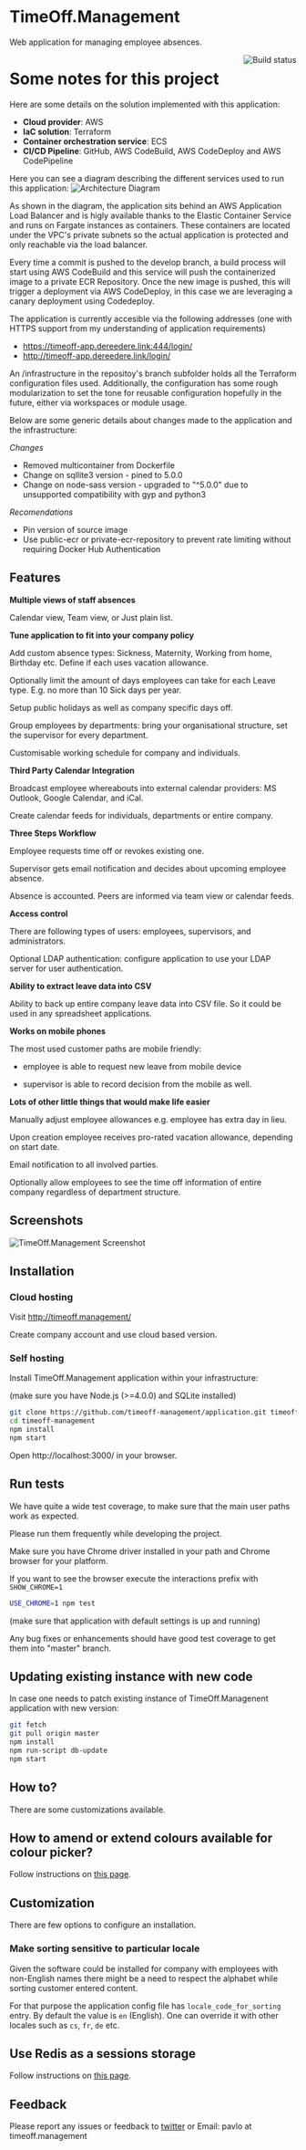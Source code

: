 # TimeOff.Management

Web application for managing employee absences.

<a href="https://travis-ci.org/timeoff-management/timeoff-management-application"><img align="right" src="https://travis-ci.org/timeoff-management/timeoff-management-application.svg?branch=master" alt="Build status" /></a>


# Some notes for this project

Here are some details on the solution implemented with this application:

* **Cloud provider**: AWS
* **IaC solution**: Terraform
* **Container orchestration service**: ECS 
* **CI/CD Pipeline**: GitHub, AWS CodeBuild, AWS CodeDeploy and AWS CodePipeline

Here you can see a diagram describing the different services used to run this application:
![Architecture Diagram](timeoff-app.png)

As shown in the diagram, the application sits behind an AWS Application Load Balancer and is higly available thanks to the Elastic Container Service and runs on Fargate instances as containers. These containers are located under the VPC's private subnets so the actual application is protected and only reachable via the load balancer.

Every time a commit is pushed to the develop branch, a build process will start using AWS CodeBuild and this service will push the containerized image to a private ECR Repository. Once the new image is pushed, this will trigger a deployment via AWS CodeDeploy, in this case we are leveraging a canary deployment using Codedeploy.
 
The application is currently accesible via the following addresses (one with HTTPS support from my understanding of application requirements)
* https://timeoff-app.dereedere.link:444/login/
* http://timeoff-app.dereedere.link/login/

An /infrastructure in the repositoy's branch subfolder holds all the Terraform configuration files used. Additionally, the configuration has some rough modularization to set the tone for reusable configuration hopefully in the future, either via workspaces or module usage.

Below are some generic details about changes made to the application and the infrastructure:

*Changes*
- Removed multicontainer from Dockerfile
- Change on sqllite3 version - pined to 5.0.0
- Change on node-sass version - upgraded to "^5.0.0" due to unsupported compatibility with gyp and python3


*Recomendations*
- Pin version of source image
- Use public-ecr or private-ecr-repository to prevent rate limiting without  requiring Docker Hub Authentication



## Features

**Multiple views of staff absences**

Calendar view, Team view, or Just plain list.

**Tune application to fit into your company policy**

Add custom absence types: Sickness, Maternity, Working from home, Birthday etc. Define if each uses vacation allowance.

Optionally limit the amount of days employees can take for each Leave type. E.g. no more than 10 Sick days per year.

Setup public holidays as well as company specific days off.

Group employees by departments: bring your organisational structure, set the supervisor for every department.

Customisable working schedule for company and individuals.

**Third Party Calendar Integration**

Broadcast employee whereabouts into external calendar providers: MS Outlook, Google Calendar, and iCal.

Create calendar feeds for individuals, departments or entire company.

**Three Steps Workflow**

Employee requests time off or revokes existing one.

Supervisor gets email notification and decides about upcoming employee absence.

Absence is accounted. Peers are informed via team view or calendar feeds.

**Access control**

There are following types of users: employees, supervisors, and administrators.

Optional LDAP authentication: configure application to use your LDAP server for user authentication.

**Ability to extract leave data into CSV**

Ability to back up entire company leave data into CSV file. So it could be used in any spreadsheet applications.

**Works on mobile phones**

The most used customer paths are mobile friendly:

* employee is able to request new leave from mobile device

* supervisor is able to record decision from the mobile as well.

**Lots of other little things that would make life easier**

Manually adjust employee allowances
e.g. employee has extra day in lieu.

Upon creation employee receives pro-rated vacation allowance, depending on start date.

Email notification to all involved parties.

Optionally allow employees to see the time off information of entire company regardless of department structure.

## Screenshots

![TimeOff.Management Screenshot](https://raw.githubusercontent.com/timeoff-management/application/master/public/img/readme_screenshot.png)

## Installation

### Cloud hosting

Visit http://timeoff.management/

Create company account and use cloud based version.

### Self hosting

Install TimeOff.Management application within your infrastructure:

(make sure you have Node.js (>=4.0.0) and SQLite installed)

```bash
git clone https://github.com/timeoff-management/application.git timeoff-management
cd timeoff-management
npm install
npm start
```
Open http://localhost:3000/ in your browser.

## Run tests

We have quite a wide test coverage, to make sure that the main user paths work as expected.

Please run them frequently while developing the project.

Make sure you have Chrome driver installed in your path and Chrome browser for your platform.

If you want to see the browser execute the interactions prefix with `SHOW_CHROME=1`

```bash
USE_CHROME=1 npm test
```

(make sure that application with default settings is up and running)

Any bug fixes or enhancements should have good test coverage to get them into "master" branch.

## Updating existing instance with new code

In case one needs to patch existing instance of TimeOff.Managenent application with new version:

```bash
git fetch
git pull origin master
npm install
npm run-script db-update
npm start
```

## How to?

There are some customizations available.

## How to amend or extend colours available for colour picker?
Follow instructions on [this page](docs/extend_colors_for_leave_type.md).

## Customization

There are few options to configure an installation.

### Make sorting sensitive to particular locale

Given the software could be installed for company with employees with non-English names there might be a need to
respect the alphabet while sorting customer entered content.

For that purpose the application config file has `locale_code_for_sorting` entry.
By default the value is `en` (English). One can override it with other locales such as `cs`, `fr`, `de` etc.

## Use Redis as a sessions storage

Follow instructions on [this page](docs/SessionStoreInRedis.md).

## Feedback

Please report any issues or feedback to <a href="https://twitter.com/FreeTimeOffApp">twitter</a> or Email: pavlo at timeoff.management

